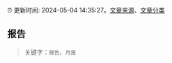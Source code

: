 :alarm_clock: 更新时间: 2024-05-04 14:35:27。[文章来源](/README.md)、[文章分类](/TAGS.md)

## 报告


> 关键字：`报告`、`月报`



